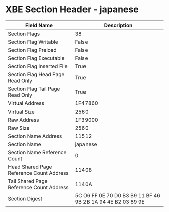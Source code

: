 # XBE Section Header - japanese

| Field Name | Description |
|---|---|
| Section Flags | 38 |
| Section Flag Writable | False |
| Section Flag Preload | False |
| Section Flag Executable | False |
| Section Flag Inserted File | True |
| Section Flag Head Page Read Only | True |
| Section Flag Tail Page Read Only | True |
| Virtual Address | 1F47860 |
| Virtual Size | 2560 |
| Raw Address | 1F39000 |
| Raw Size | 2560 |
| Section Name Address | 11512 |
| Section Name | japanese |
| Section Name Reference Count | 0 |
| Head Shared Page Reference Count Address | 11408 |
| Tail Shared Page Reference Count Address | 1140A |
| Section Digest | 5C 06 FF 0E 70 D0 B3 B9 11 BF 46 9B 2B 1A 94 4E B2 03 89 9E |
